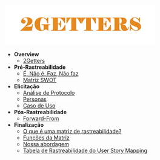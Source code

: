 <a href="">
  <img src="assets/banner2.png" alt="2GETTERS">
</a>

* **Overview**
    * [2Getters](/)
* **Pré-Rastreabilidade**
    * [É, Não é, Faz, Não faz](pages/fazNaoFaz.md)
    * [Matriz SWOT](pages/swot.md)
* **Elicitação**
    * [Análise de Protocolo](pages/analiseProtocolo.md)
    * [Personas](pages/personas.md)
    * [Caso de Uso](pages/casoUso.md)
* **Pós-Rastreabilidade**
    * [Forward-From](pages/forwardFrom.md)
* **Finalização**
  * [O que é uma matriz de rastreabilidade?](pages/finalizacao/matriz.md#o-que-e-uma-matriz-de-rastreabilidade)
  * [Funções da Matriz](pages/finalizacao/matriz.md#funcoes-da-matriz)
  * [Nossa abordagem](pages/finalizacao/matriz.md#nossa-abordagem)
  * [Tabela de Rastreabilidade do User Story Mapping](pages/finalizacao/matriz.md#tabela-de-rastreabilidade-do-user-story-mapping)



